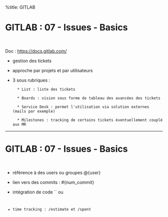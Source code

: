 %title: GITLAB


# GITLAB : 07 - Issues - Basics


<br>

Doc : https://docs.gitlab.com/

* gestion des tickets

* approche par projets et par utilisateurs

* 3 sous rubriques :

		* List : liste des tickets

		* Boards : vision sous forme de tableau des avancées des tickets

		* Service Desk : permet l'utilisation via solution externes (mails par exemple)

		* Milestones : tracking de certains tickets éventuellement couplé aux MR

----------------------------------------------------------------------------------------------

# GITLAB : 07 - Issues - Basics

<br>

* référence à des users ou groupes @{user}

* lien vers des commits : #{num_commit}

* intégration de code `` ou <code>

* time tracking : /estimate et  /spent
  
